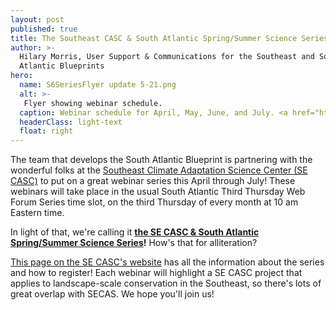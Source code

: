 ```yaml
---
layout: post
published: true
title: The Southeast CASC & South Atlantic Spring/Summer Science Series
author: >-
  Hilary Morris, User Support & Communications for the Southeast and South
  Atlantic Blueprints
hero:
  name: S6SeriesFlyer update 5-21.png
  alt: >-
   Flyer showing webinar schedule.
  caption: Webinar schedule for April, May, June, and July. <a href="https://secasc.ncsu.edu/s6series/">Visit the series website for more information</a>.
  headerClass: light-text
  float: right
---
```

The team that develops the South Atlantic Blueprint is partnering with the wonderful folks at the [Southeast Climate Adaptation Science Center (SE CASC)](https://secasc.ncsu.edu/) to put on a great webinar series this April through July! These webinars will take place in the usual South Atlantic Third Thursday Web Forum Series time slot, on the third Thursday of every month at 10 am Eastern time. 

In light of that, we're calling it **[the SE CASC & South Atlantic Spring/Summer Science Series](https://secasc.ncsu.edu/s6series/)!** How's that for alliteration?<!--more-->

[This page on the SE CASC's website](https://secasc.ncsu.edu/s6series/) has all the information about the series and how to register! Each webinar will highlight a SE CASC project that applies to landscape-scale conservation in the Southeast, so there's lots of great overlap with SECAS. We hope you'll join us!
